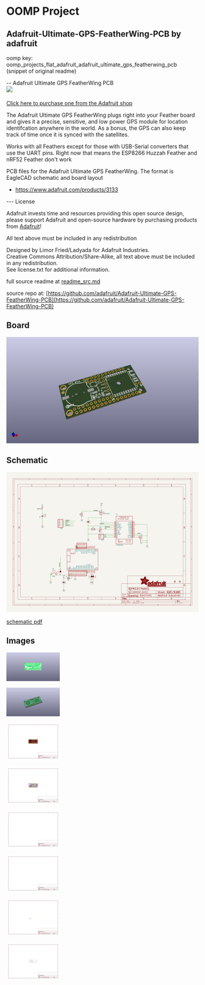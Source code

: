 # OOMP Project  
## Adafruit-Ultimate-GPS-FeatherWing-PCB  by adafruit  
  
oomp key: oomp_projects_flat_adafruit_adafruit_ultimate_gps_featherwing_pcb  
(snippet of original readme)  
  
-- Adafruit Ultimate GPS FeatherWing PCB  
<a href="http://www.adafruit.com/products/3133"><img src="assets/image.jpg?raw=true" width="500px"><br/>  
Click here to purchase one from the Adafruit shop</a>  
  
The Adafruit Ultimate GPS FeatherWing plugs right into your Feather board and gives it a precise, sensitive, and low power GPS module for location identifcation anywhere in the world. As a bonus, the GPS can also keep track of time once it is synced with the satellites.  
  
Works with all Feathers except for those with USB-Serial converters that use the UART pins. Right now that means the ESP8266 Huzzah Feather and nRF52 Feather don't work  
  
PCB files for the Adafruit Ultimate GPS FeatherWing. The format is EagleCAD schematic and board layout  
- https://www.adafruit.com/products/3133  
  
--- License  
  
Adafruit invests time and resources providing this open source design, please support Adafruit and open-source hardware by purchasing products from [Adafruit](https://www.adafruit.com)!  
  
All text above must be included in any redistribution  
  
Designed by Limor Fried/Ladyada for Adafruit Industries.  
Creative Commons Attribution/Share-Alike, all text above must be included in any redistribution.   
See license.txt for additional information.  
  
  full source readme at [readme_src.md](readme_src.md)  
  
source repo at: [https://github.com/adafruit/Adafruit-Ultimate-GPS-FeatherWing-PCB](https://github.com/adafruit/Adafruit-Ultimate-GPS-FeatherWing-PCB)  
## Board  
  
[![working_3d.png](working_3d_600.png)](working_3d.png)  
## Schematic  
  
[![working_schematic.png](working_schematic_600.png)](working_schematic.png)  
  
[schematic pdf](working_schematic.pdf)  
## Images  
  
[![working_3D_bottom.png](working_3D_bottom_140.png)](working_3D_bottom.png)  
  
[![working_3D_top.png](working_3D_top_140.png)](working_3D_top.png)  
  
[![working_assembly_page_01.png](working_assembly_page_01_140.png)](working_assembly_page_01.png)  
  
[![working_assembly_page_02.png](working_assembly_page_02_140.png)](working_assembly_page_02.png)  
  
[![working_assembly_page_03.png](working_assembly_page_03_140.png)](working_assembly_page_03.png)  
  
[![working_assembly_page_04.png](working_assembly_page_04_140.png)](working_assembly_page_04.png)  
  
[![working_assembly_page_05.png](working_assembly_page_05_140.png)](working_assembly_page_05.png)  
  
[![working_assembly_page_06.png](working_assembly_page_06_140.png)](working_assembly_page_06.png)  
